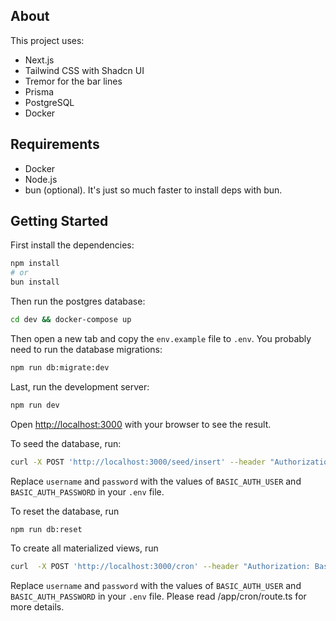 ## About

This project uses:

- Next.js
- Tailwind CSS with Shadcn UI
- Tremor for the bar lines
- Prisma
- PostgreSQL
- Docker

## Requirements

- Docker
- Node.js
- bun (optional). It's just so much faster to install deps with bun.

## Getting Started

First install the dependencies:

```bash
npm install
# or
bun install
```

Then run the postgres database:

```bash
cd dev && docker-compose up
```

Then open a new tab and copy the `env.example` file to `.env`. You probably need to run the database migrations:

```bash
npm run db:migrate:dev
```

Last, run the development server:

```bash
npm run dev
```

Open [http://localhost:3000](http://localhost:3000) with your browser to see the result.

To seed the database, run:

```bash
curl -X POST 'http://localhost:3000/seed/insert' --header "Authorization: Basic $(echo -n 'username:password' | base64)"
```

Replace `username` and `password` with the values of `BASIC_AUTH_USER` and `BASIC_AUTH_PASSWORD` in your `.env` file.

To reset the database, run

```bash
npm run db:reset
```

To create all materialized views, run

```bash
curl  -X POST 'http://localhost:3000/cron' --header "Authorization: Basic $(echo -n 'username:password' | base64)"
```

Replace `username` and `password` with the values of `BASIC_AUTH_USER` and `BASIC_AUTH_PASSWORD` in your `.env` file. Please read /app/cron/route.ts for more details.
